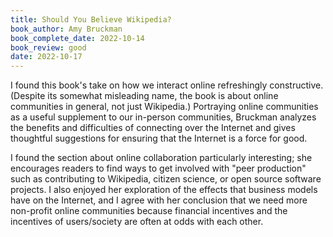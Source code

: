 ```yaml
---
title: Should You Believe Wikipedia?
book_author: Amy Bruckman
book_complete_date: 2022-10-14
book_review: good
date: 2022-10-17
---
```


I found this book's take on how we interact online refreshingly constructive. (Despite its somewhat misleading name, the book is about online communities in general, not just Wikipedia.) Portraying online communities as a useful supplement to our in-person communities, Bruckman analyzes the benefits and difficulties of connecting over the Internet and gives thoughtful suggestions for ensuring that the Internet is a force for good.

<!--more-->

I found the section about online collaboration particularly interesting; she encourages readers to find ways to get involved with "peer production" such as contributing to Wikipedia, citizen science, or open source software projects. I also enjoyed her exploration of the effects that business models have on the Internet, and I agree with her conclusion that we need more non-profit online communities because financial incentives and the incentives of users/society are often at odds with each other.
